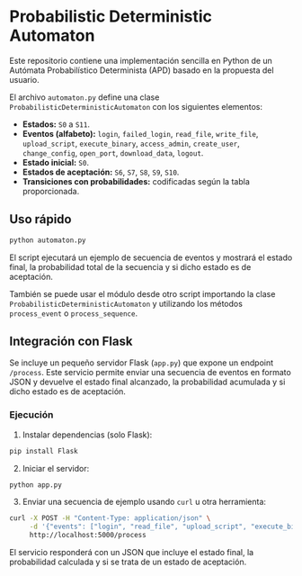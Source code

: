 # Probabilistic Deterministic Automaton

Este repositorio contiene una implementación sencilla en Python de un Autómata Probabilístico Determinista (APD) basado en la propuesta del usuario.

El archivo `automaton.py` define una clase `ProbabilisticDeterministicAutomaton` con los siguientes elementos:

- **Estados:** `S0` a `S11`.
- **Eventos (alfabeto):** `login`, `failed_login`, `read_file`, `write_file`, `upload_script`, `execute_binary`, `access_admin`, `create_user`, `change_config`, `open_port`, `download_data`, `logout`.
- **Estado inicial:** `S0`.
- **Estados de aceptación:** `S6`, `S7`, `S8`, `S9`, `S10`.
- **Transiciones con probabilidades:** codificadas según la tabla proporcionada.

## Uso rápido

```bash
python automaton.py
```

El script ejecutará un ejemplo de secuencia de eventos y mostrará el estado final, la probabilidad total de la secuencia y si dicho estado es de aceptación.

También se puede usar el módulo desde otro script importando la clase `ProbabilisticDeterministicAutomaton` y utilizando los métodos `process_event` o `process_sequence`.


## Integración con Flask

Se incluye un pequeño servidor Flask (`app.py`) que expone un endpoint `/process`. Este servicio permite enviar una secuencia de eventos en formato JSON y devuelve el estado final alcanzado, la probabilidad acumulada y si dicho estado es de aceptación.

### Ejecución

1. Instalar dependencias (solo Flask):

```bash
pip install Flask
```

2. Iniciar el servidor:

```bash
python app.py
```

3. Enviar una secuencia de ejemplo usando `curl` u otra herramienta:

```bash
curl -X POST -H "Content-Type: application/json" \
     -d '{"events": ["login", "read_file", "upload_script", "execute_binary"]}' \
     http://localhost:5000/process
```

El servicio responderá con un JSON que incluye el estado final, la probabilidad calculada y si se trata de un estado de aceptación.


